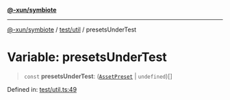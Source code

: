 [**@-xun/symbiote**](../../../README.md)

***

[@-xun/symbiote](../../../README.md) / [test/util](../README.md) / presetsUnderTest

# Variable: presetsUnderTest

> `const` **presetsUnderTest**: ([`AssetPreset`](../../../src/assets/enumerations/AssetPreset.md) \| `undefined`)[]

Defined in: [test/util.ts:49](https://github.com/Xunnamius/symbiote/blob/25135a1844b8500302680a71b90428852179ec2c/test/util.ts#L49)
